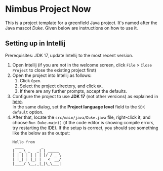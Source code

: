 # Nimbus Project Now

This is a project template for a greenfield Java project. It's named after the Java mascot _Duke_. Given below are instructions on how to use it.

## Setting up in Intellij

Prerequisites: JDK 17, update Intellij to the most recent version.

1. Open Intellij (if you are not in the welcome screen, click `File` > `Close Project` to close the existing project first)
1. Open the project into Intellij as follows:
   1. Click `Open`.
   1. Select the project directory, and click `OK`.
   1. If there are any further prompts, accept the defaults.
1. Configure the project to use **JDK 17** (not other versions) as explained in [here](https://www.jetbrains.com/help/idea/sdk.html#set-up-jdk).<br>
   In the same dialog, set the **Project language level** field to the `SDK default` option.
3. After that, locate the `src/main/java/Duke.java` file, right-click it, and choose `Run Duke.main()` (if the code editor is showing compile errors, try restarting the IDE). If the setup is correct, you should see something like the below as the output:
   ```
   Hello from
    ____        _        
   |  _ \ _   _| | _____ 
   | | | | | | | |/ / _ \
   | |_| | |_| |   <  __/
   |____/ \__,_|_|\_\___|
   ```
